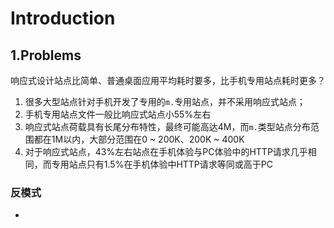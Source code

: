 # Introduction

## 1.Problems

响应式设计站点比简单、普通桌面应用平均耗时要多，比手机专用站点耗时更多？

1. 很多大型站点针对手机开发了专用的`m.`专用站点，并不采用响应式站点；
2. 手机专用站点文件一般比响应式站点小55%左右
3. 响应式站点荷载具有长尾分布特性，最终可能高达4M，而`m.`类型站点分布范围都在1M以内，大部分范围在0 ~ 200K、200K ~ 400K
4. 对于响应式站点，43%左右站点在手机体验与PC体验中的HTTP请求几乎相同，而专用站点只有1.5%在手机体验中HTTP请求等同或高于PC

### 反模式

* 


